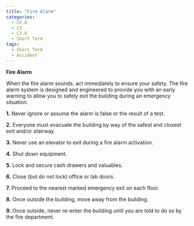 ```yaml
---
title: "Fire Alarm"
categories:
  - CX.0
  - C3
  - C3.0
  - Short Term
tags:
  - Short Term
  - Accident
---
```


**Fire Alarm**

When the fire alarm sounds, act immediately to ensure your safety. The fire alarm system is designed and engineered to provide you with an early warning to allow you to safely exit the building during an emergency situation.

**1.** 	Never ignore or assume the alarm is false or the result of a test.

**2.** Everyone must evacuate the building by way of the safest and closest exit and/or stairway.

**3.** Never use an elevator to exit during a fire alarm activation.

**4.** Shut down equipment.

**5.** Lock and secure cash drawers and valuables.

**6.** Close (but do not lock) office or lab doors.

**7.** Proceed to the nearest marked emergency exit on each floor.

**8.** Once outside the building, move away from the building. 

**9.** Once outside, never re-enter the building until you are told to do so by the fire department.
